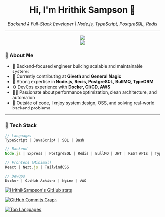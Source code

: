 <h1 align="center">Hi, I'm Hrithik Sampson 👋</h1>
<p align="center">
  <em>Backend & Full-Stack Developer | Node.js, TypeScript, PostgreSQL, Redis</em>
</p>

---



<p align="center"> <img src="https://github-readme-stats.vercel.app/api?username=HrithikSampson&show_icons=true&theme=github_dark" /> <br /> <img src="https://github-readme-streak-stats.herokuapp.com/?user=HrithikSampson&theme=github-dark" /> </p>

### 🧠 About Me

- 🔧 Backend-focused engineer building scalable and maintainable systems
- 💼 Currently contributing at **Giveth** and **General Magic**
- 🧪 Strong expertise in **Node.js, Redis, PostgreSQL, BullMQ, TypeORM**
- ⚙️ DevOps experience with **Docker, CI/CD, AWS**
- 👨‍💻 Passionate about performance optimization, clean architecture, and automation
- 🧘 Outside of code, I enjoy system design, OSS, and solving real-world backend problems

---

### 🧰 Tech Stack

```ts
// Languages
TypeScript | JavaScript | SQL | Bash

// Backend
Node.js | Express | PostgreSQL | Redis | BullMQ | JWT | REST APIs | TypeORM

// Frontend (Minimal)
React | Next.js | TailwindCSS

// DevOps
Docker | GitHub Actions | Nginx | AWS
```

<a href="http://www.github.com/HrithikSampson"><img src="https://github-readme-stats.vercel.app/api?username=HrithikSampson&show_icons=true&hide=&count_private=true&title_color=0891b2&text_color=ffffff&icon_color=0891b2&bg_color=1c1917&hide_border=true&show_icons=true" alt="HrithikSampson's GitHub stats" /></a>

<a href="http://www.github.com/HrithikSampson"><img src="https://activity-graph.herokuapp.com/graph?username=HrithikSampson&bg_color=1c1917&color=ffffff&line=0891b2&point=ffffff&area_color=1c1917&area=true&hide_border=true&custom_title=GitHub%20Commits%20Graph" alt="GitHub Commits Graph" /></a>

<a href="https://github.com/HrithikSampson" align="left"><img src="https://github-readme-stats.vercel.app/api/top-langs/?username=HrithikSampson&langs_count=10&title_color=0891b2&text_color=ffffff&icon_color=0891b2&bg_color=1c1917&hide_border=true&locale=en&custom_title=Top%20%Languages" alt="Top Languages" /></a>
